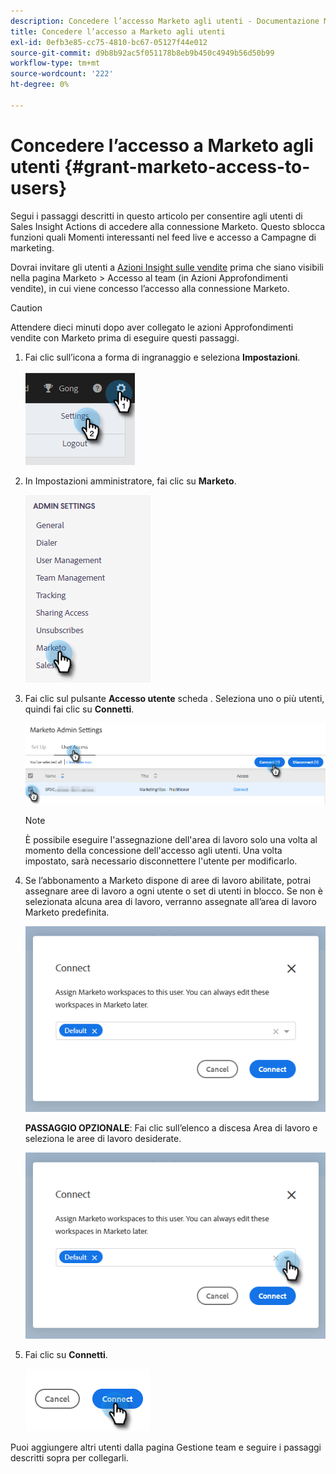 ```yaml
---
description: Concedere l’accesso Marketo agli utenti - Documentazione Marketo - Documentazione del prodotto
title: Concedere l’accesso a Marketo agli utenti
exl-id: 0efb3e85-cc75-4810-bc67-05127f44e012
source-git-commit: d9b8b92ac5f051178b8eb9b450c4949b56d50b99
workflow-type: tm+mt
source-wordcount: '222'
ht-degree: 0%

---
```


# Concedere l’accesso a Marketo agli utenti {#grant-marketo-access-to-users}

Segui i passaggi descritti in questo articolo per consentire agli utenti di Sales Insight Actions di accedere alla connessione Marketo. Questo sblocca funzioni quali Momenti interessanti nel feed live e accesso a Campagne di marketing.

Dovrai invitare gli utenti a [Azioni Insight sulle vendite](/help/marketo/product-docs/marketo-sales-insight/actions/admin/invite-users-and-admins.md#invite-users) prima che siano visibili nella pagina Marketo > Accesso al team (in Azioni Approfondimenti vendite), in cui viene concesso l’accesso alla connessione Marketo.

>[!CAUTION]
>
>Attendere dieci minuti dopo aver collegato le azioni Approfondimenti vendite con Marketo prima di eseguire questi passaggi.

1. Fai clic sull’icona a forma di ingranaggio e seleziona **Impostazioni**.

   ![](assets/grant-marketo-access-to-users-1.png)

1. In Impostazioni amministratore, fai clic su **Marketo**.

   ![](assets/grant-marketo-access-to-users-2.png)

1. Fai clic sul pulsante **Accesso utente** scheda . Seleziona uno o più utenti, quindi fai clic su **Connetti**.

   ![](assets/grant-marketo-access-to-users-3.png)

   >[!NOTE]
   >
   >È possibile eseguire l&#39;assegnazione dell&#39;area di lavoro solo una volta al momento della concessione dell&#39;accesso agli utenti. Una volta impostato, sarà necessario disconnettere l&#39;utente per modificarlo.

1. Se l’abbonamento a Marketo dispone di aree di lavoro abilitate, potrai assegnare aree di lavoro a ogni utente o set di utenti in blocco. Se non è selezionata alcuna area di lavoro, verranno assegnate all’area di lavoro Marketo predefinita.

   ![](assets/grant-marketo-access-to-users-4.png)

   **PASSAGGIO OPZIONALE**: Fai clic sull’elenco a discesa Area di lavoro e seleziona le aree di lavoro desiderate.

   ![](assets/grant-marketo-access-to-users-5.png)

1. Fai clic su **Connetti**.

   ![](assets/grant-marketo-access-to-users-6.png)

Puoi aggiungere altri utenti dalla pagina Gestione team e seguire i passaggi descritti sopra per collegarli.
